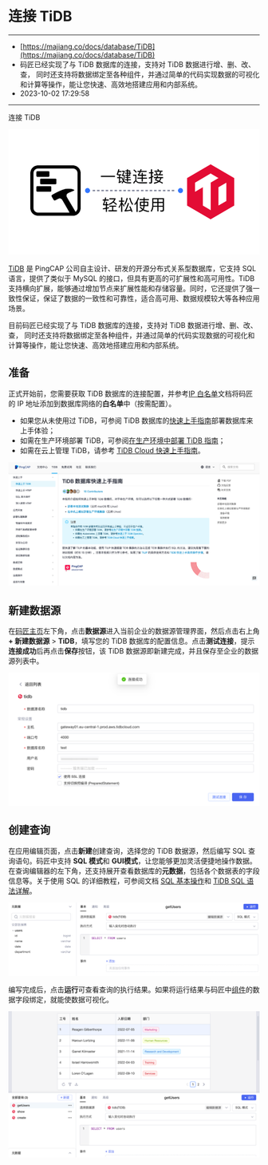 # 连接 TiDB

---

* [https://majiang.co/docs/database/TiDB](https://majiang.co/docs/database/TiDB)
* 码匠已经实现了与 TiDB 数据库的连接，支持对 TiDB 数据进行增、删、改、查， 同时还支持将数据绑定至各种组件，并通过简单的代码实现数据的可视化和计算等操作，能让您快速、高效地搭建应用和内部系统。
* 2023-10-02 17:29:58

---

连接 TiDB

​![](assets/1-20231002172959-gn2r4v6.png)​

[TiDB](https://cn.pingcap.com/product/) 是 PingCAP 公司自主设计、研发的开源分布式关系型数据库，它支持 SQL 语言，提供了类似于 MySQL 的接口，但具有更高的可扩展性和高可用性。TiDB 支持横向扩展，能够通过增加节点来扩展性能和存储容量。同时，它还提供了强一致性保证，保证了数据的一致性和可靠性，适合高可用、数据规模较大等各种应用场景。

目前码匠已经实现了与 TiDB 数据库的连接，支持对 TiDB 数据进行增、删、改、查， 同时还支持将数据绑定至各种组件，并通过简单的代码实现数据的可视化和计算等操作，能让您快速、高效地搭建应用和内部系统。

## 准备

正式开始前，您需要获取 TiDB 数据库的连接配置，并参考[IP 白名单](https://majiang.co/docs/ip-allowlist)文档将码匠的 IP 地址添加到数据库网络的**白名单**中（按需配置）。

* 如果您从未使用过 TiDB，可参阅 TiDB 数据库的[快速上手指南](https://docs.pingcap.com/zh/tidb/stable/quick-start-with-tidb)部署数据库来上手体验；
* 如需在生产环境部署 TiDB，可参阅[在生产环境中部署 TiDB 指南](https://docs.pingcap.com/zh/tidb/stable/production-deployment-using-tiup)；
* 如需在云上管理 TiDB，请参考 [TiDB Cloud 快速上手指南](https://docs.pingcap.com/tidbcloud/tidb-cloud-quickstart)。

​![](assets/2-20231002172959-5i5s62d.png)​

## 新建数据源

在[码匠主页](https://cloud.majiang.co/apps)左下角，点击**数据源**进入当前企业的数据源管理界面，然后点击右上角 **+ 新建数据源** > ​**TiDB**​，填写您的 TiDB 数据库的配置信息。点击​**测试连接**​，提示**连接成功**后再点击**保存**按钮，该 TiDB 数据源即新建完成，并且保存至企业的数据源列表中。

​![](assets/3-20231002172959-cjp81t5.png)​

## 创建查询

在应用编辑页面，点击**新建**创建查询，选择您的 TiDB 数据源，然后编写 SQL 查询语句。码匠中支持 **SQL 模式**和 **GUI模式**​，让您能够更加灵活便捷地操作数据。在查询编辑器的左下角，还支持展开查看数据库的​**元数据**​，包括各个数据表的字段信息等。关于使用 SQL 的详细教程，可参阅文档 [SQL 基本操作](https://docs.pingcap.com/zh/tidb/stable/basic-sql-operations)和 [TiDB SQL 语法详解](https://pingcap.github.io/sqlgram/)。

​![](assets/4-20231002172959-kfdzdyc.png)​

编写完成后，点击**运行**可查看查询的执行结果。如果将运行结果与码匠中[组件](https://majiang.co/docs/component-guides)的数据字段绑定，就能使数据可视化。

​![](assets/5-20231002172959-o5olkfj.png)​
